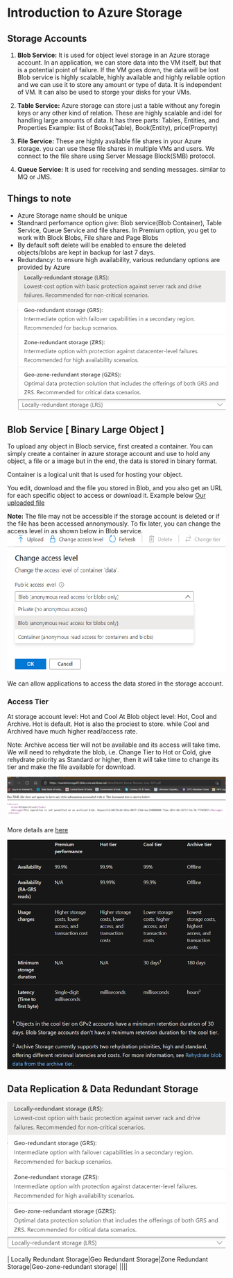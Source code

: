 # Introduction to Azure Storage

## Storage Accounts

1. **Blob Service:** It is used for object level storage in an Azure storage account. In an application, we can store data into the VM itself, but that is a potential point of failure. If the VM goes down, the data will be lost Blob service is highly scalable, highly available and highly reliable option and we can use it to store any amount or type of data. It is independent of VM. It can also be used to storge your disks for your VMs.

2. **Table Service:** Azure storage can store just a table without any foregin keys or any other kind of relation. These are highly scalable and idel for handling large amounts of data. It has three parts: Tables, Entities, and Properties
   Example: list of Books(Table), Book(Entity), price(Property)

3. **File Service:** These are highly available file shares in your Azure storage. you can use these file shares in multiple VMs and users. We connect to the file share using Server Message Block(SMB) protocol.

4. **Queue Service:** It is used for receiving and sending messages. similar to MQ or JMS.

## Things to note

- Azure Storage name should be unique
- Standnard perfomance option give: Blob service(Blob Container), Table Service, Queue Service and file shares. In Premium option, you get to work with Block Blobs, File share and Page Blobs
- By default soft delete will be enabled to ensure the deleted objects/blobs are kept in backup for last 7 days.
- Redundancy: to ensure high availability, various redundany options are provided by Azure
  ![redundancy](./images/5.png)

## Blob Service \[ Binary Large Object \]

To upload any object in Blocb service, first created a container. You can simply create a container in azure storage account and use to hold any object, a file or a image but in the end, the data is stored in binary format.

Container is a logical unit that is used for hosting your object.

You edit, download and the file you stored in Blob, and you also get an URL for each specific object to access or download it. Example below
[Our uploaded file](https://manishstorage01.blob.core.windows.net/data/Manish_Kumar_Resume_June_2021.pdf)

**Note:** The file may not be accessible if the storage account is deleted or if the file has been accessed annonymously. To fix later, you can change the access level in as shown below in Blob service.
![changing access for the file](./images/6.png)

We can allow applications to access the data stored in the storage account.

### Access Tier

At storage account level: Hot and Cool
At Blob object level: Hot, Cool and Archive. Hot is default. Hot is also the prociest to store. while Cool and Archived have much higher read/access rate.

Note: Archive access tier will not be available and its access will take time. We will need to rehydrate the blob, i.e. Change Tier to Hot or Cold, give rehydrate priority as Standard or higher, then it will take time to change its tier and make the file available for download.

![Accessing an archived Blob file](./images/8.png)

More details are [here](https://docs.microsoft.com/en-us/azure/storage/blobs/storage-blob-storage-tiers)

![Relation](./images/7.png)

## Data Replication & Data Redundant Storage

![redundancy](./images/5.png)

| Locally Redundant Storage|Geo Redundant Storage|Zone Redundant Storage|Geo-zone-redundant storage|
||||
